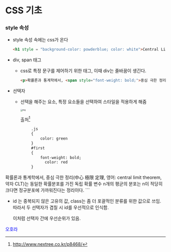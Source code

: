# CSS 기초

### style 속성

* style 속성 속에는 css가 온다

  ```html
  <h1 style = "background-color: powderblue; color: white">Central Limit Theorem</h1>
  
  ```

  

* div, span 태그

  * css로 특정 문구를 제어하기 위한 태그, 이때  div는 줄바꿈이 생긴다.

    ```html
    <p>확률론과 통계학에서, <span style="font-weight: bold;">중심 극한 정리(中心 極限 定理, 영어: central limit theorem, 약자 CLT)</span>는
    ```

* 선택자

  * 선택을 해주는 요소, 특정 요소들을 선택하여 스타일을 적용하게 해줌

    <img src="http://www.nextree.co.kr/content/images/2016/09/yrkim-140327-selector-04.png" alt="img" style="zoom:40%;" />

    출처[^1]

    [^1]: http://www.nextree.co.kr/p8468/
  
  ```html
          .js
          {
              color: green
          }
          #first
          {
              font-weight: bold;
            	color: red
          }    
  
<p><span id="first">확률론</span>과 <span class = "js">통계학</span>에서, <span style class = "js">중심 극한 정리(中心 極限 定理, 영어: central limit theorem, 약자 CLT)</span>는 동일한 확률분포를 가진 독립 확률 변수 n개의 평균의 분포는 n이 적당히 크다면 정규분포에 가까워진다는 정리이다.
  ```

  * id 는 중복되지 않은 고유의 값, class는 좀 더 포괄적인 분류를 위한 값으로 쓰임. 따라서 두 선택자가 겹칠 시 id를 우선적으로 인식함.
  
    이처럼 선택자 간에 우선순위가 있음.



<span style = "color:blue">오호라</span>

